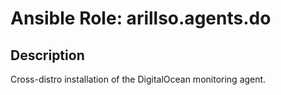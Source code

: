 # Ansible Role: arillso.agents.do

## Description

Cross-distro installation of the DigitalOcean monitoring agent.
